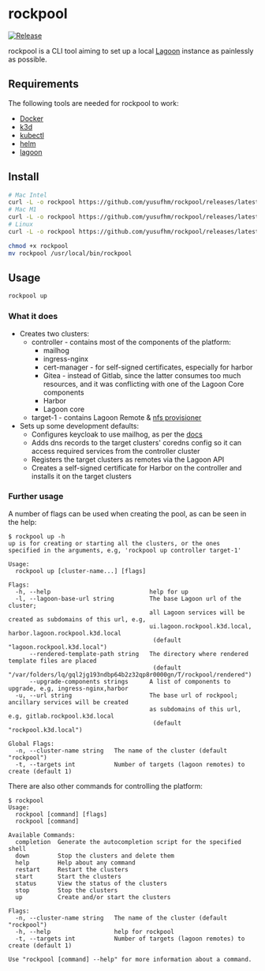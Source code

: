 # rockpool
[![Release](https://img.shields.io/github/v/release/yusufhm/rockpool)](https://github.com/yusufhm/rockpool/releases/latest)

rockpool is a CLI tool aiming to set up a local [Lagoon](https://github.com/uselagoon/lagoon) instance as painlessly as possible.

## Requirements

The following tools are needed for rockpool to work:
- [Docker](https://docs.docker.com/get-docker/)
- [k3d](https://github.com/k3d-io/k3d/#get)
- [kubectl](https://kubernetes.io/docs/tasks/tools/)
- [helm](https://helm.sh/docs/intro/install/)
- [lagoon](https://github.com/uselagoon/lagoon-cli#install)

## Install

```sh
# Mac Intel
curl -L -o rockpool https://github.com/yusufhm/rockpool/releases/latest/download/rockpool-Darwin-x86_64
# Mac M1
curl -L -o rockpool https://github.com/yusufhm/rockpool/releases/latest/download/rockpool-Darwin-aarch64
# Linux
curl -L -o rockpool https://github.com/yusufhm/rockpool/releases/latest/download/rockpool-$(uname -s)-$(uname -m)

chmod +x rockpool
mv rockpool /usr/local/bin/rockpool
```

## Usage

```sh
rockpool up
```

### What it does

* Creates two clusters:
  * controller - contains most of the components of the platform:
    * mailhog
    * ingress-nginx
    * cert-manager - for self-signed certificates, especially for harbor
    * Gitea - instead of Gitlab, since the latter consumes too much resources, and it was conflicting with one of the Lagoon Core components
    * Harbor
    * Lagoon core
  * target-1 - contains Lagoon Remote & [nfs provisioner](https://github.com/kubernetes-sigs/nfs-ganesha-server-and-external-provisioner)
* Sets up some development defaults:
  * Configures keycloak to use mailhog, as per the [docs](https://docs.lagoon.sh/installing-lagoon/lagoon-core/#configure-keycloak)
  * Adds dns records to the target clusters' coredns config so it can access required services from the controller cluster
  * Registers the target clusters as remotes via the Lagoon API
  * Creates a self-signed certificate for Harbor on the controller and installs it on the target clusters


### Further usage

A number of flags can be used when creating the pool, as can be seen in the help:
```
$ rockpool up -h
up is for creating or starting all the clusters, or the ones
specified in the arguments, e.g, 'rockpool up controller target-1'

Usage:
  rockpool up [cluster-name...] [flags]

Flags:
  -h, --help                            help for up
  -l, --lagoon-base-url string          The base Lagoon url of the cluster;
                                        all Lagoon services will be created as subdomains of this url, e.g,
                                        ui.lagoon.rockpool.k3d.local, harbor.lagoon.rockpool.k3d.local
                                         (default "lagoon.rockpool.k3d.local")
      --rendered-template-path string   The directory where rendered template files are placed
                                         (default "/var/folders/lq/gql2jg193ndbp64b2z32qp8r0000gn/T/rockpool/rendered")
      --upgrade-components strings      A list of components to upgrade, e.g, ingress-nginx,harbor
  -u, --url string                      The base url of rockpool; ancillary services will be created
                                        as subdomains of this url, e.g, gitlab.rockpool.k3d.local
                                         (default "rockpool.k3d.local")

Global Flags:
  -n, --cluster-name string   The name of the cluster (default "rockpool")
  -t, --targets int           Number of targets (lagoon remotes) to create (default 1)
```

There are also other commands for controlling the platform:
```
$ rockpool
Usage:
  rockpool [command] [flags]
  rockpool [command]

Available Commands:
  completion  Generate the autocompletion script for the specified shell
  down        Stop the clusters and delete them
  help        Help about any command
  restart     Restart the clusters
  start       Start the clusters
  status      View the status of the clusters
  stop        Stop the clusters
  up          Create and/or start the clusters

Flags:
  -n, --cluster-name string   The name of the cluster (default "rockpool")
  -h, --help                  help for rockpool
  -t, --targets int           Number of targets (lagoon remotes) to create (default 1)

Use "rockpool [command] --help" for more information about a command.
```
